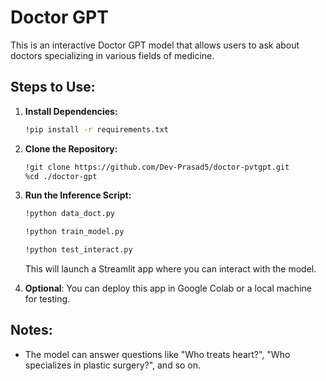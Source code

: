 # Doctor GPT

This is an interactive Doctor GPT model that allows users to ask about doctors specializing in various fields of medicine.

## Steps to Use:

1. **Install Dependencies:**

   ```bash
   !pip install -r requirements.txt
   ```

2. **Clone the Repository:**

   ```bash
   !git clone https://github.com/Dev-Prasad5/doctor-pvtgpt.git
   %cd ./doctor-gpt
   ```

3. **Run the Inference Script:**
   ```bash
   !python data_doct.py
   ```

   ```bash
   !python train_model.py
   ```

   ```bash
   !python test_interact.py
   ```
   This will launch a Streamlit app where you can interact with the model.

4. **Optional**: You can deploy this app in Google Colab or a local machine for testing.

## Notes:
- The model can answer questions like "Who treats heart?", "Who specializes in plastic surgery?", and so on.
